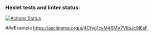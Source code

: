 ### Hexlet tests and linter status:
[![Actions Status](https://github.com/cyrilmcshow/python-project-49/workflows/hexlet-check/badge.svg)](https://github.com/cyrilmcshow/python-project-49/actions)

###Example
https://asciinema.org/a/4Cfyg1cvM4SMV7VlIaJc9l8sF
